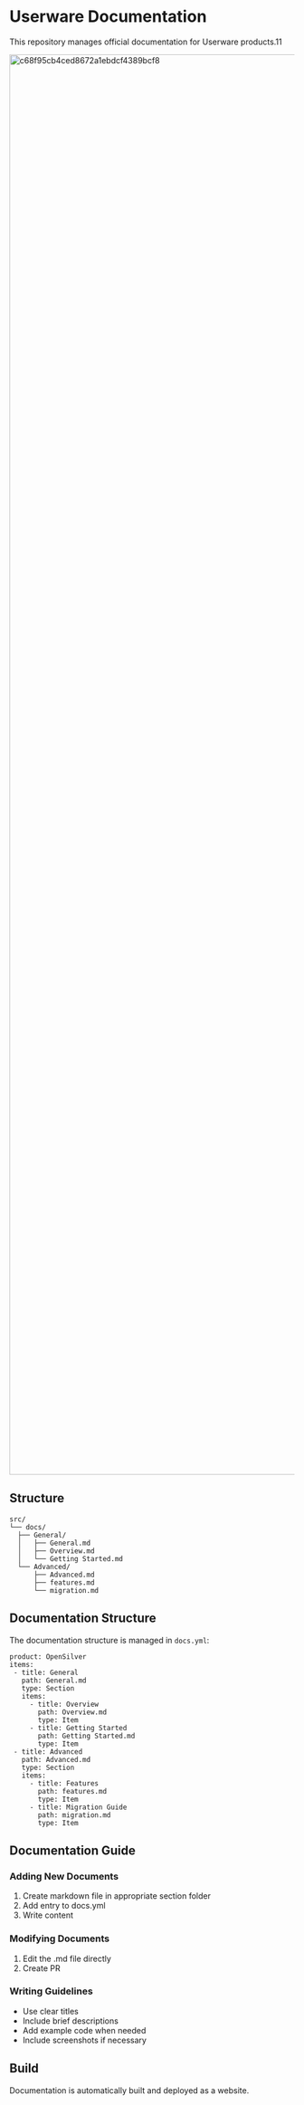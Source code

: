 # Userware Documentation

This repository manages official documentation for Userware products.11


<img width="2511" alt="c68f95cb4ced8672a1ebdcf4389bcf8" src="https://github.com/user-attachments/assets/fc555e17-8971-4edb-a6a0-4bc970018310">

## Structure
```
src/
└── docs/
  ├── General/
  │   ├── General.md  
  │   ├── Overview.md 
  │   └── Getting Started.md  
  └── Advanced/
      ├── Advanced.md   
      ├── features.md  
      └── migration.md  
```
## Documentation Structure

The documentation structure is managed in `docs.yml`:
```
product: OpenSilver
items:
 - title: General
   path: General.md
   type: Section
   items:
     - title: Overview
       path: Overview.md
       type: Item
     - title: Getting Started
       path: Getting Started.md
       type: Item
 - title: Advanced
   path: Advanced.md
   type: Section
   items:
     - title: Features
       path: features.md
       type: Item
     - title: Migration Guide
       path: migration.md
       type: Item
```
## Documentation Guide


### Adding New Documents
1. Create markdown file in appropriate section folder
2. Add entry to docs.yml
3. Write content

### Modifying Documents
1. Edit the .md file directly
2. Create PR

### Writing Guidelines
- Use clear titles
- Include brief descriptions
- Add example code when needed
- Include screenshots if necessary

## Build
Documentation is automatically built and deployed as a website.
